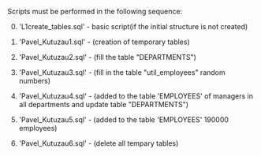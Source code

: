 Scripts must be performed in the following sequence:

0. 'L1create_tables.sql'  - basic script(if the initial structure is not created)

1. 'Pavel_Kutuzau1.sql' - (creation of temporary tables)
2. 'Pavel_Kutuzau2.sql' - (fill the table "DEPARTMENTS")
3. 'Pavel_Kutuzau3.sql' - (fill in the table "util_employees" random numbers)
4. 'Pavel_Kutuzau4.sql' - (added to the table 'EMPLOYEES' of managers in all departments 
                           and update table "DEPARTMENTS")
5. 'Pavel_Kutuzau5.sql' - (added to the table 'EMPLOYEES' 190000 employees)
6. 'Pavel_Kutuzau6.sql' - (delete all tempary tables)